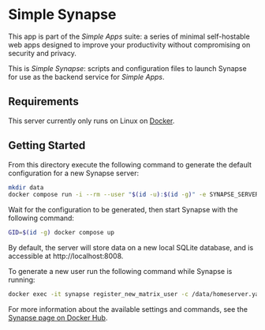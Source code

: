 Simple Synapse
==============

This app is part of the _Simple Apps_ suite: a series of minimal self-hostable
web apps designed to improve your productivity without compromising on security
and privacy.

This is _Simple Synapse_: scripts and configuration files to launch Synapse for
use as the backend service for _Simple Apps_.


## Requirements

This server currently only runs on Linux on [Docker](https://www.docker.com/).


## Getting Started

From this directory execute the following command to generate the default
configuration for a new Synapse server:

```bash
mkdir data
docker compose run -i --rm --user "$(id -u):$(id -g)" -e SYNAPSE_SERVER_NAME=localhost -e SYNAPSE_REPORT_STATS=no synapse generate
```

Wait for the configuration to be generated, then start Synapse with the
following command:

```bash
GID=$(id -g) docker compose up
```

By default, the server will store data on a new local SQLite database, and is
accessible at http://localhost:8008.

To generate a new user run the following command while Synapse is running:

```bash
docker exec -it synapse register_new_matrix_user -c /data/homeserver.yaml
```

For more information about the available settings and commands, see the
[Synapse page on Docker Hub](https://hub.docker.com/r/matrixdotorg/synapse).
